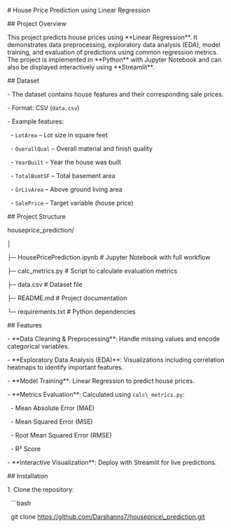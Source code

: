 \# House Price Prediction using Linear Regression



\## Project Overview

This project predicts house prices using \*\*Linear Regression\*\*. It demonstrates data preprocessing, exploratory data analysis (EDA), model training, and evaluation of predictions using common regression metrics. The project is implemented in \*\*Python\*\* with Jupyter Notebook and can also be displayed interactively using \*\*Streamlit\*\*.



\## Dataset

\- The dataset contains house features and their corresponding sale prices.

\- Format: CSV (`data.csv`)

\- Example features:

&nbsp; - `LotArea` – Lot size in square feet

&nbsp; - `OverallQual` – Overall material and finish quality

&nbsp; - `YearBuilt` – Year the house was built

&nbsp; - `TotalBsmtSF` – Total basement area

&nbsp; - `GrLivArea` – Above ground living area

&nbsp; - `SalePrice` – Target variable (house price)



\## Project Structure

houseprice\_prediction/

│

├─ HousePricePrediction.ipynb # Jupyter Notebook with full workflow

├─ calc\_metrics.py # Script to calculate evaluation metrics

├─ data.csv # Dataset file

├─ README.md # Project documentation

└─ requirements.txt # Python dependencies



\## Features

\- \*\*Data Cleaning \& Preprocessing\*\*: Handle missing values and encode categorical variables.

\- \*\*Exploratory Data Analysis (EDA)\*\*: Visualizations including correlation heatmaps to identify important features.

\- \*\*Model Training\*\*: Linear Regression to predict house prices.

\- \*\*Metrics Evaluation\*\*: Calculated using `calc\_metrics.py`:

&nbsp; - Mean Absolute Error (MAE)

&nbsp; - Mean Squared Error (MSE)

&nbsp; - Root Mean Squared Error (RMSE)

&nbsp; - R² Score

\- \*\*Interactive Visualization\*\*: Deploy with Streamlit for live predictions.



\## Installation

1\. Clone the repository:

&nbsp;  ```bash

&nbsp;  git clone https://github.com/Darshanns7/houseprice\_prediction.git




